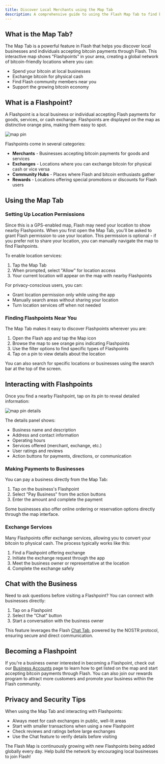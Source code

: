 ```yaml
---
title: Discover Local Merchants using the Map Tab
description: A comprehensive guide to using the Flash Map Tab to find businesses that accept bitcoin and exchange cash
---
```


## What is the Map Tab?

The Map Tab is a powerful feature in Flash that helps you discover local businesses and individuals accepting bitcoin payments through Flash. This interactive map shows "Flashpoints" in your area, creating a global network of bitcoin-friendly locations where you can:

-   Spend your bitcoin at local businesses
-   Exchange bitcoin for physical cash
-   Find Flash community members near you
-   Support the growing bitcoin economy

## What is a Flashpoint?

A Flashpoint is a local business or individual accepting Flash payments for goods, services, or cash exchange. Flashpoints are displayed on the map as distinctive orange pins, making them easy to spot.

![map pin](/images/map-pin.webp)

Flashpoints come in several categories:

-   **Merchants** - Businesses accepting bitcoin payments for goods and services
-   **Exchanges** - Locations where you can exchange bitcoin for physical cash or vice versa
-   **Community Hubs** - Places where Flash and bitcoin enthusiasts gather
-   **Rewards** - Locations offering special promotions or discounts for Flash users

## Using the Map Tab

### Setting Up Location Permissions

Since this is a GPS-enabled map, Flash may need your location to show nearby Flashpoints. When you first open the Map Tab, you'll be asked to grant Flash permission to use your location. This permission is optional - if you prefer not to share your location, you can manually navigate the map to find Flashpoints.

To enable location services:

1. Tap the Map Tab
2. When prompted, select "Allow" for location access
3. Your current location will appear on the map with nearby Flashpoints

For privacy-conscious users, you can:

-   Grant location permission only while using the app
-   Manually search areas without sharing your location
-   Turn location services off when not needed

### Finding Flashpoints Near You

The Map Tab makes it easy to discover Flashpoints wherever you are:

1. Open the Flash app and tap the Map icon
2. Browse the map to see orange pins indicating Flashpoints
3. Use the filter options to find specific types of Flashpoints
4. Tap on a pin to view details about the location

You can also search for specific locations or businesses using the search bar at the top of the screen.

## Interacting with Flashpoints

Once you find a nearby Flashpoint, tap on its pin to reveal detailed information:

![map pin details](/images/map-pin-details.webp)

The details panel shows:

-   Business name and description
-   Address and contact information
-   Operating hours
-   Services offered (merchant, exchange, etc.)
-   User ratings and reviews
-   Action buttons for payments, directions, or communication

### Making Payments to Businesses

You can pay a business directly from the Map Tab:

1. Tap on the business's Flashpoint
2. Select "Pay Business" from the action buttons
3. Enter the amount and complete the payment

Some businesses also offer online ordering or reservation options directly through the map interface.

### Exchange Services

Many Flashpoints offer exchange services, allowing you to convert your bitcoin to physical cash. The process typically works like this:

1. Find a Flashpoint offering exchange
2. Initiate the exchange request through the app
3. Meet the business owner or representative at the location
4. Complete the exchange safely

## Chat with the Business

Need to ask questions before visiting a Flashpoint? You can connect with businesses directly:

1. Tap on a Flashpoint
2. Select the "Chat" button
3. Start a conversation with the business owner

This feature leverages the Flash [Chat Tab](/en/guides/chat), powered by the NOSTR protocol, ensuring secure and direct communication.

## Becoming a Flashpoint

If you're a business owner interested in becoming a Flashpoint, check out our [Business Accounts](/en/business) page to learn how to get listed on the map and start accepting bitcoin payments through Flash. You can also join our rewards program to attract more customers and promote your business within the Flash community.

## Privacy and Security Tips

When using the Map Tab and interacting with Flashpoints:

-   Always meet for cash exchanges in public, well-lit areas
-   Start with smaller transactions when using a new Flashpoint
-   Check reviews and ratings before large exchanges
-   Use the Chat feature to verify details before visiting

The Flash Map is continuously growing with new Flashpoints being added globally every day. Help build the network by encouraging local businesses to join Flash!
